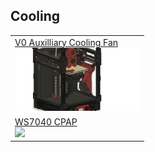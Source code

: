 ## Cooling

<table>
  <tr>
    <td><a href="https://github.com/JackJack3231/V0-Auxilliary-Fan">V0 Auxilliary Cooling Fan</br>
      <img src="https://github.com/JackJack3231/V0-Auxiliary-Fan/raw/main/images/Assembled_Red.png" style="width:200px;"/></a></br></td>
    
  </tr>

  <tr>
    <td><a href="https://www.printables.com/fr/model/521393-ws7040-cpap-fan-mount-for-aluminum-extrusion-voron">WS7040 CPAP</br>
      <img src="https://media.printables.com/media/prints/521393/images/4218196_d151cf7e-6694-4477-b66e-eb612010fb91/thumbs/inside/1280x960/jpg/pxl_20230705_231041454portraitoriginal.webp" style="width:200px;"/></a></br></td>
    
  </tr>
</table>
